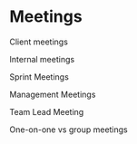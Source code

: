 # Meetings

Client meetings



Internal meetings



Sprint Meetings



Management Meetings



Team Lead Meeting



One-on-one vs group meetings

